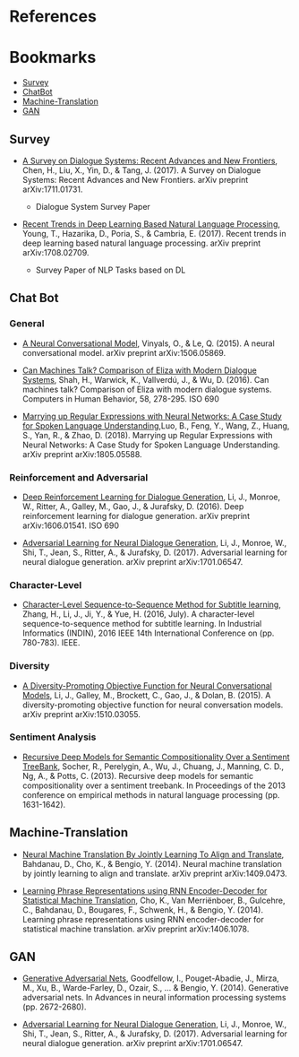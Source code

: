 # References

# Bookmarks
   * [Survey](#survey)
   * [ChatBot](#chat-bot)
   * [Machine-Translation](#machine-translation)
   * [GAN](#gan)


## Survey
* [A Survey on Dialogue Systems: Recent Advances and New Frontiers](https://arxiv.org/abs/1711.01731), 
Chen, H., Liu, X., Yin, D., & Tang, J. (2017). A Survey on Dialogue Systems: Recent Advances and New Frontiers. arXiv preprint arXiv:1711.01731.
  * Dialogue System Survey Paper

* [Recent Trends in Deep Learning Based Natural Language Processing](https://arxiv.org/abs/1708.02709), Young, T., Hazarika, D., Poria, S., & Cambria, E. (2017). Recent trends in deep learning based natural language processing. arXiv preprint arXiv:1708.02709.
  * Survey Paper of NLP Tasks based on DL

## Chat Bot
### General
* [A Neural Conversational Model](https://arxiv.org/abs/1506.05869), Vinyals, O., & Le, Q. (2015). A neural conversational model. arXiv preprint arXiv:1506.05869.

* [Can Machines Talk? Comparison of Eliza with Modern Dialogue Systems](https://www.sciencedirect.com/science/article/pii/S0747563216300048), Shah, H., Warwick, K., Vallverdú, J., & Wu, D. (2016). Can machines talk? Comparison of Eliza with modern dialogue systems. Computers in Human Behavior, 58, 278-295.
ISO 690

* [Marrying up Regular Expressions with Neural Networks: A Case Study for Spoken Language Understanding](https://arxiv.org/abs/1805.05588),Luo, B., Feng, Y., Wang, Z., Huang, S., Yan, R., & Zhao, D. (2018). Marrying up Regular Expressions with Neural Networks: A Case Study for Spoken Language Understanding. arXiv preprint arXiv:1805.05588.	

### Reinforcement and Adversarial
* [Deep Reinforcement Learning for Dialogue Generation](https://arxiv.org/abs/1606.01541), Li, J., Monroe, W., Ritter, A., Galley, M., Gao, J., & Jurafsky, D. (2016). Deep reinforcement learning for dialogue generation. arXiv preprint arXiv:1606.01541.
ISO 690	

* [Adversarial Learning for Neural Dialogue Generation](https://arxiv.org/abs/1701.06547), Li, J., Monroe, W., Shi, T., Jean, S., Ritter, A., & Jurafsky, D. (2017). Adversarial learning for neural dialogue generation. arXiv preprint arXiv:1701.06547.

### Character-Level
* [Character-Level Sequence-to-Sequence Method for Subtitle learning](http://ieeexplore.ieee.org/abstract/document/7819265/), Zhang, H., Li, J., Ji, Y., & Yue, H. (2016, July). A character-level sequence-to-sequence method for subtitle learning. In Industrial Informatics (INDIN), 2016 IEEE 14th International Conference on (pp. 780-783). IEEE.

### Diversity
* [A Diversity-Promoting Objective Function for Neural Conversational Models](https://arxiv.org/abs/1510.03055), Li, J., Galley, M., Brockett, C., Gao, J., & Dolan, B. (2015). A diversity-promoting objective function for neural conversation models. arXiv preprint arXiv:1510.03055.


### Sentiment Analysis
* [Recursive Deep Models for Semantic Compositionality Over a Sentiment TreeBank](http://www.aclweb.org/anthology/D13-1170), Socher, R., Perelygin, A., Wu, J., Chuang, J., Manning, C. D., Ng, A., & Potts, C. (2013). Recursive deep models for semantic compositionality over a sentiment treebank. In Proceedings of the 2013 conference on empirical methods in natural language processing (pp. 1631-1642).


## Machine-Translation
* [Neural Machine Translation By Jointly Learning To Align and Translate](https://arxiv.org/abs/1409.0473), Bahdanau, D., Cho, K., & Bengio, Y. (2014). Neural machine translation by jointly learning to align and translate. arXiv preprint arXiv:1409.0473.

* [Learning Phrase Representations using RNN Encoder-Decoder for Statistical Machine Translation](https://arxiv.org/abs/1406.1078), Cho, K., Van Merriënboer, B., Gulcehre, C., Bahdanau, D., Bougares, F., Schwenk, H., & Bengio, Y. (2014). Learning phrase representations using RNN encoder-decoder for statistical machine translation. arXiv preprint arXiv:1406.1078.

## GAN
* [Generative Adversarial Nets](http://papers.nips.cc/paper/5423-generative-adversarial-nets), Goodfellow, I., Pouget-Abadie, J., Mirza, M., Xu, B., Warde-Farley, D., Ozair, S., ... & Bengio, Y. (2014). Generative adversarial nets. In Advances in neural information processing systems (pp. 2672-2680).

* [Adversarial Learning for Neural Dialogue Generation](https://arxiv.org/abs/1701.06547), Li, J., Monroe, W., Shi, T., Jean, S., Ritter, A., & Jurafsky, D. (2017). Adversarial learning for neural dialogue generation. arXiv preprint arXiv:1701.06547.
